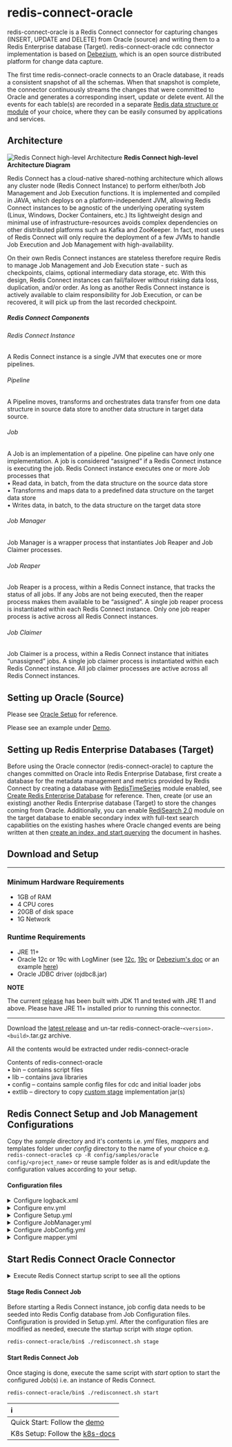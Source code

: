 # redis-connect-oracle

redis-connect-oracle is a Redis Connect connector for capturing changes (INSERT, UPDATE and DELETE) from Oracle (source) and writing them to a Redis Enterprise database (Target). redis-connect-oracle cdc connector implementation is based on <a href="https://debezium.io/documentation/reference/stable/connectors/oracle.html" target="_blank">Debezium</a>, which is an open source distributed platform for change data capture.

The first time redis-connect-oracle connects to an Oracle database, it reads a consistent snapshot of all the schemas.
When that snapshot is complete, the connector continuously streams the changes that were committed to Oracle and generates a corresponding insert, update or delete event.
All the events for each table(s) are recorded in a separate [Redis data structure or module](../../docs/writers.md) of your choice, where they can be easily consumed by applications and services.

## Architecture

![Redis Connect high-level Architecture](/images/RedisConnect_Arch.png)
<b>Redis Connect high-level Architecture Diagram</b>

Redis Connect has a cloud-native shared-nothing architecture which allows any cluster node (Redis Connect Instance) to perform either/both Job Management and Job Execution functions. It is implemented and compiled in JAVA, which deploys on a platform-independent JVM, allowing Redis Connect instances to be agnostic of the underlying operating system (Linux, Windows, Docker Containers, etc.) Its lightweight design and minimal use of infrastructure-resources avoids complex dependencies on other distributed platforms such as Kafka and ZooKeeper. In fact, most uses of Redis Connect will only require the deployment of a few JVMs to handle Job Execution and Job Management with high-availability.

<p>
On their own Redis Connect instances are stateless therefore require Redis to manage Job Management and Job Execution state - such as checkpoints, claims, optional intermediary data storage, etc. With this design, Redis Connect instances can fail/failover without risking data loss, duplication, and/or order. As long as another Redis Connect instance is actively available to claim responsibility for Job Execution, or can be recovered, it will pick up from the last recorded checkpoint.

<h5>Redis Connect Components</h5>

<h6>Redis Connect Instance</h6>
<p>A Redis Connect instance is a single JVM that executes one or more pipelines.

<h6>Pipeline</h6>
<p>A Pipeline moves, transforms and orchestrates data transfer from one data structure in source data store to another data structure in target data source.

<h6>Job</h6>
<p>A Job is an implementation of a pipeline. One pipeline can have only one implementation. A job is considered “assigned” if a Redis Connect instance is executing the job. Redis Connect instance executes one or more Job processes that
<br>• Read data, in batch, from the data structure on the source data store
<br>• Transforms and maps data to a predefined data structure on the target data store
<br>• Writes data, in batch, to the data structure on the target data store

<h6>Job Manager</h6>
<p>Job Manager is a wrapper process that instantiates Job Reaper and Job Claimer processes.

<h6>Job Reaper</h6>
<p>Job Reaper is a process, within a Redis Connect instance, that tracks the status of all jobs. If any Jobs are not being executed, then the reaper process makes them available to be “assigned”. A single job reaper process is instantiated within each Redis Connect instance. Only one job reaper process is active across all Redis Connect instances.

<h6>Job Claimer</h6>
<p>Job Claimer is a process, within a Redis Connect instance that initiates “unassigned” jobs. A single job claimer process is instantiated within each Redis Connect instance. All job claimer processes are active across all Redis Connect instances.

## Setting up Oracle (Source)

Please see <a href="https://debezium.io/documentation/reference/stable/connectors/oracle.html#setting-up-oracle" target="_blank">Oracle Setup</a> for reference.

Please see an example under [Demo](demo/setup_oracle.sh).

## Setting up Redis Enterprise Databases (Target)

Before using the Oracle connector (redis-connect-oracle) to capture the changes committed on Oracle into Redis Enterprise Database, first create a database for the metadata management and metrics provided by Redis Connect by creating a database with [RedisTimeSeries](https://redislabs.com/modules/redis-timeseries/) module enabled, see [Create Redis Enterprise Database](https://docs.redislabs.com/latest/rs/administering/creating-databases/#creating-a-new-redis-database) for reference. Then, create (or use an existing) another Redis Enterprise database (Target) to store the changes coming from Oracle. Additionally, you can enable [RediSearch 2.0](https://redislabs.com/blog/introducing-redisearch-2-0/) module on the target database to enable secondary index with full-text search capabilities on the existing hashes where Oracle changed events are being written at then [create an index, and start querying](https://oss.redislabs.com/redisearch/Commands/) the document in hashes.

## Download and Setup

---

### Minimum Hardware Requirements

* 1GB of RAM
* 4 CPU cores
* 20GB of disk space
* 1G Network

### Runtime Requirements

* JRE 11+
* Oracle 12c or 19c with LogMiner (see [12c](https://docs.oracle.com/en/database/oracle/oracle-database/12.2/sutil/oracle-logminer-utility.html), [19c](https://docs.oracle.com/en/database/oracle/oracle-database/19/sutil/oracle-logminer-utility.html#GUID-3417B738-374C-4EE3-B15C-3A66E01AE2B5) or [Debezium's doc](https://debezium.io/documentation/reference/stable/connectors/oracle.html#setting-up-oracle) or an example [here](https://github.com/redis-field-engineering/redis-connect-dist/blob/main/connectors/oracle/demo/setup_logminer.sh))
* Oracle JDBC driver (ojdbc8.jar)

**NOTE**

The current [release](https://github.com/redis-field-engineering/redis-connect-dist/releases) has been built with JDK 11 and tested with JRE 11 and above. Please have JRE 11+ installed prior to running this connector.

---

Download the [latest release](https://github.com/redis-field-engineering/redis-connect-dist/releases) and un-tar redis-connect-oracle-`<version>.<build>`.tar.gz archive.

All the contents would be extracted under redis-connect-oracle

Contents of redis-connect-oracle
<br>• bin – contains script files
<br>• lib – contains java libraries
<br>• config – contains sample config files for cdc and initial loader jobs
<br>• extlib – directory to copy [custom stage](https://github.com/redis-field-engineering/redis-connect-custom-stage-demo) implementation jar(s)

## Redis Connect Setup and Job Management Configurations

Copy the _sample_ directory and it's contents i.e. _yml_ files, _mappers_ and templates folder under _config_ directory to the name of your choice e.g. `redis-connect-oracle$ cp -R config/samples/oracle config/<project_name>` or reuse sample folder as is and edit/update the configuration values according to your setup.

#### Configuration files

<details><summary>Configure logback.xml</summary>
<p>

#### logging configuration file.

### Sample logback.xml under redis-connect-oracle/config folder

```xml
<configuration debug="true" scan="true" scanPeriod="15 seconds">

    <property name="LOG_REDIS_CONNECT_PATH" value="logs/redis-connect.log"/>
    <property name="LOG_REDIS_CONNECT_MANAGER_PATH" value="logs/redis-connect-manager.log"/>
    <property name="LOG_REDIS_CONNECT_HEARTBEAT_PATH" value="logs/redis-connect-heartbeat.log"/>

    <appender name="REDIS_CONNECT_HEARTBEAT" class="ch.qos.logback.core.rolling.RollingFileAppender">
        <file>${LOG_REDIS_CONNECT_HEARTBEAT_PATH}</file>
        <rollingPolicy class="ch.qos.logback.core.rolling.SizeAndTimeBasedRollingPolicy">
            <fileNamePattern>logs/archived/redis-connect-heartbeat.%d{yyyy-MM-dd}.%i.log.gz</fileNamePattern>
            <!-- each archived file, size max 10MB -->
            <maxFileSize>10MB</maxFileSize>
            <!-- total size of all archive files, if total size > 20GB, it will delete old archived file -->
            <totalSizeCap>20GB</totalSizeCap>
            <!-- 60 days to keep -->
            <maxHistory>60</maxHistory>
        </rollingPolicy>
        <encoder>
            <pattern>%d %p %c{1.} [%t] %m%n</pattern>
        </encoder>
    </appender>
    <appender name="REDIS_CONNECT_MANAGER" class="ch.qos.logback.core.rolling.RollingFileAppender">
        <file>${LOG_REDIS_CONNECT_MANAGER_PATH}</file>
        <rollingPolicy class="ch.qos.logback.core.rolling.SizeAndTimeBasedRollingPolicy">
            <fileNamePattern>logs/archived/redis-connect-manager.%d{yyyy-MM-dd}.%i.log.gz</fileNamePattern>
            <!-- each archived file, size max 10MB -->
            <maxFileSize>10MB</maxFileSize>
            <!-- total size of all archive files, if total size > 20GB, it will delete old archived file -->
            <totalSizeCap>20GB</totalSizeCap>
            <!-- 60 days to keep -->
            <maxHistory>60</maxHistory>
        </rollingPolicy>
        <encoder>
            <pattern>%d %p %c{1.} [%t] %m%n</pattern>
        </encoder>
    </appender>
    <appender name="REDIS_CONNECT" class="ch.qos.logback.core.rolling.RollingFileAppender">
        <file>${LOG_REDIS_CONNECT_PATH}</file>
        <rollingPolicy class="ch.qos.logback.core.rolling.SizeAndTimeBasedRollingPolicy">
            <fileNamePattern>logs/archived/app.%d{yyyy-MM-dd}.%i.log.gz</fileNamePattern>
            <!-- each archived file, size max 10MB -->
            <maxFileSize>10MB</maxFileSize>
            <!-- total size of all archive files, if total size > 20GB, it will delete old archived file -->
            <totalSizeCap>20GB</totalSizeCap>
            <!-- 60 days to keep -->
            <maxHistory>60</maxHistory>
        </rollingPolicy>
        <encoder>
            <pattern>%d %p %c{1.} [%t] %m%n</pattern>
        </encoder>
    </appender>
    <appender name="CONSOLE" class="ch.qos.logback.core.ConsoleAppender">
        <withJansi>true</withJansi>
        <encoder>
            <pattern>%d{HH:mm:ss.SSS} [%thread] %highlight(%-5level) %cyan(%logger{36}) - %msg%n</pattern>
        </encoder>
    </appender>

    <logger name="redis-connect-heartbeat" level="INFO" additivity="false">
        <appender-ref ref="REDIS_CONNECT_HEARTBEAT"/>
        <appender-ref ref="CONSOLE" />
    </logger>
    <logger name="redis-connect-manager" level="INFO" additivity="false">
        <appender-ref ref="REDIS_CONNECT_MANAGER"/>
        <appender-ref ref="CONSOLE" />
    </logger>
    <logger name="redis-connect" level="INFO" additivity="false">
        <appender-ref ref="REDIS_CONNECT"/>
        <appender-ref ref="CONSOLE" />
    </logger>
    <logger name="io.netty" level="OFF" additivity="false">
        <appender-ref ref="REDIS_CONNECT"/>
        <appender-ref ref="CONSOLE" />
    </logger>
    <logger name="io.lettuce" level="OFF" additivity="false">
        <appender-ref ref="REDIS_CONNECT"/>
        <appender-ref ref="CONSOLE" />
    </logger>
    <logger name="com.zaxxer" level="OFF" additivity="false">
        <appender-ref ref="REDIS_CONNECT"/>
        <appender-ref ref="CONSOLE"/>
    </logger>
    <logger name="io.debezium" level="INFO" additivity="false">
        <appender-ref ref="REDIS_CONNECT"/>
        <appender-ref ref="CONSOLE"/>
    </logger>
    <logger name="org.apache.kafka" level="OFF" additivity="false">
        <appender-ref ref="REDIS_CONNECT"/>
        <appender-ref ref="CONSOLE"/>
    </logger>
    <logger name="org.springframework" level="OFF" additivity="false">
        <appender-ref ref="REDIS_CONNECT"/>
        <appender-ref ref="CONSOLE"/>
    </logger>

    <root>
        <appender-ref ref="REDIS_CONNECT"/>
        <appender-ref ref="REDIS_CONNECT_MANAGER"/>
        <appender-ref ref="REDIS_CONNECT_HEARTBEAT"/>
    </root>

</configuration>
```

</p>
</details>

<details><summary>Configure env.yml</summary>
<p>

#### Environment configuration file with source and target connection information.

Redis URI syntax is described [here](https://github.com/lettuce-io/lettuce-core/wiki/Redis-URI-and-connection-details#uri-syntax).

### Sample env.yml under redis-connect-oracle/config/samples/oracle folder. Any of these fields (values) can be replaced by environment variables.

```yml
connections:
  - id: jobConfigConnection
    type: Redis
    url: redis://${REDISCONNECT_TARGET_USERNAME}:${REDISCONNECT_TARGET_PASSWORD}@127.0.0.1:14001
  - id: targetConnection
    type: Redis
    url: redis://${REDISCONNECT_TARGET_USERNAME}:${REDISCONNECT_TARGET_PASSWORD}@127.0.0.1:14000
  - id: metricsConnection
    type: Redis
    url: redis://${REDISCONNECT_TARGET_USERNAME}:${REDISCONNECT_TARGET_PASSWORD}@127.0.0.1:14001
  - id: RDBConnection
    type: RDB
    name: RedisConnect #database pool name
    database: ORCLCDB #database
    database.pdb.name: ORCLPDB1 # Don't use this property for non-CDB installation
    url: "jdbc:oracle:thin:@127.0.0.1:1521/ORCLCDB?oracle.net.disableOob=true"
    host: 127.0.0.1
    port: 1521
    username: c##rcuser #LogMiner user
    password: rcpwd
  - id: RDBMetadataConnection
    type: RDB
    name: RedisConnect #database pool name
    database: ORCLPDB1 #database
    url: "jdbc:oracle:thin:@127.0.0.1:1521/ORCLPDB1"
    host: 127.0.0.1
    port: 1521
    username: hr #Schema user
    password: hr
```

</p>
</details>

<details><summary>Configure Setup.yml</summary>
<p>

#### Environment level configurations.

### Sample Setup.yml under redis-connect-oracle/config/samples/oracle folder

```yml
connectionId: jobConfigConnection
job:
  metrics:
    connectionId: metricsConnection
    retentionInHours: 12
    keys:
      - key: "HR:EMPLOYEES:C:Throughput"
        retentionInHours: 4
        labels:
          schema: HR
          table: EMPLOYEES
          op: C
      - key: "HR:EMPLOYEES:U:Throughput"
        retentionInHours: 4
        labels:
          schema: HR
          table: EMPLOYEES
          op: U
      - key: "HR:EMPLOYEES:D:Throughput"
        retentionInHours: 4
        labels:
          schema: HR
          table: EMPLOYEES
          op: D
      - key: "HR:EMPLOYEES:Latency"
        retentionInHours: 4
        labels:
          schema: HR
          table: EMPLOYEES
  jobConfig:
    - name: RedisConnect-Oracle
      config: JobConfig.yml
      variables:
        database: RedisConnect
        sourceValueTranslator: SOURCE_RECORD_TO_OP_TRANSLATOR
```

</p>
</details>

<details><summary>Configure JobManager.yml</summary>
<p>

#### Configuration for Job Reaper and Job Claimer processes.

### Sample JobManager.yml under redis-connect-oracle/config/samples/oracle folder

```yml
connectionId: jobConfigConnection
metricsReporter:
  - REDIS_TS_METRICS_REPORTER
```

</p>
</details>

<details><summary>Configure JobConfig.yml</summary>
<p>

#### Job level details. Please see [writers](../../docs/writers.md) for other write stage usages.

### Sample JobConfig.yml under redis-connect-oracle/config/samples/oracle folder

You can have one or more JobConfig.yml (or with any name e.g. JobConfig-<table_name>.yml) and specify them in the Setup.yml under jobConfig: tag. If specifying more than one table (as below) then make sure maxNumberOfJobs: tag under JobManager.yml is set accordingly e.g. if maxNumberOfJobs: tag is set to 2 then Redis Connect will start 2 cdc jobs under the same JVM instance. If the workload is more, and you want to spread out (scale) the cdc jobs then create multiple JobConfig's and specify them in the Setup.yml under jobConfig: tag.

```yml
jobId: ${jobId}
producerConfig:
  producerId: LOG_MINER_EVENT_PRODUCER
  connectionId: RDBConnection
  metaConnectionId: RDBMetadataConnection
  tables:
    - HR.EMPLOYEES #schema.table
    #- HR.JOBS
  metricsEnabled: false
pipelineConfig:
  eventTranslator: "${sourceValueTranslator}"
  checkpointConfig:
    providerId: RDB_SQL_CHECKPOINT_READER
    connectionId: targetConnection
    checkpoint: "${jobId}-${database}"
    rdbType: "oracle"
  stages:
    HashWriteStage:
      handlerId: REDIS_HASH_WRITER
      connectionId: targetConnection
      metricsEnabled: false
      prependTableNameToKeys: true
      deleteOnKeyUpdate: true
      async: true
    CheckpointStage:
      handlerId: REDIS_HASH_CHECKPOINT_WRITER
      connectionId: targetConnection
      metricEnabled: false
      async: true
      checkpoint: "${jobId}-${database}"
```

</p>
</details>

<details><summary>Configure mapper.yml</summary>
<p>

#### mapper configuration file.

### Sample mapper.yml under redis-connect-oracle/config/samples/oracle/mappers folder

```yml
schema: HR # Schema name e.g. dbo. One mapper file per schema and you can have multiple tables in the same mapper file as long as schema is same, otherwise create multiple mapper files e.g. mapper1.xml, mapper2.xml or <table_name>.xml etc. under mappers folder of your config dir.
tables:
  - table: EMPLOYEES # employees table under hr schema
    mapper:
      id: employees
      processorID: employees
      publishBefore: false # publishBefore - Global setting, that specifies if before values have to be published for all columns. This setting could be overridden at each column level
      passThrough: false
      columns:
        - src: EMPLOYEE_ID # key column on the source employees table
          target: EMPLOYEE_ID
          type: INT
          publishBefore: false
        - src: FIRST_NAME
          target: FName
        - src: LAST_NAME
          target: LName
        - src: EMAIL
          target: Email
        - src: JOB_ID
          target: JobId
        - src: SALARY
          target: Salary
          type: DOUBLE
  - table: JOBS
    mapper:
      id: Jobs
      processorID: Jobs
      publishBefore: false
      passThrough: true
      columns:
        - src: JOB_ID
          target: JobId
          type: INT
```

If you don't need any transformation of source columns then you can simply use passThrough option and you don't need to explicitly map each source columns to Redis target data structure.

```yml
schema: HR # Schema name e.g. dbo. One mapper file per schema and you can have multiple tables in the same mapper file as long as schema is same, otherwise create multiple mapper files e.g. mapper1.xml, mapper2.xml or <table_name>.xml etc. under mappers folder of your config dir.
tables:
  - table: EMPLOYEES # employees table under hr schema
    mapper:
      id: employees
      processorID: employees
      publishBefore: false # publishBefore - Global setting, that specifies if before values have to be published for all columns. This setting could be overridden at each column level
      passThrough: true # set it to true if you don't need to map individual columns. You always need to have the key column mappings.
      columns:
        - src: EMPLOYEE_ID # key column on the source employees table
          target: EMPLOYEE_ID
          type: INT
          publishBefore: false
  - table: JOBS
    mapper:
      id: Jobs
      processorID: Jobs
      publishBefore: false
      passThrough: true
      columns:
        - src: JOB_ID
          target: JobId
          type: INT
```

</p>
</details>

## Start Redis Connect Oracle Connector

<details><summary>Execute Redis Connect startup script to see all the options</summary>
<p>

```bash
redis-connect-oracle/bin$ ./redisconnect.sh    
-------------------------------
Redis Connect startup script.
*******************************
Please ensure that the value of REDISCONNECT_CONFIG points to the correct config directory in /home/viragtripathi/redis-connect-oracle/bin/redisconnect.conf before executing any of the options below
*******************************
Usage: [-h|cli|stage|start]
options:
-h: Print this help message and exit.
cli: starts redis-connect-cli.
stage: clean and stage redis database with cdc or initial loader job configurations.
start: start Redis Connect instance with provided cdc or initial loader job configurations.
-------------------------------
```

</p>
</details>

<h4>Stage Redis Connect Job</h4>
Before starting a Redis Connect instance, job config data needs to be seeded into Redis Config database from Job Configuration files. Configuration is provided in Setup.yml. After the configuration files are modified as needed, execute the startup script with <i>stage</i> option.

```bash
redis-connect-oracle/bin$ ./redisconnect.sh stage
```

<h4>Start Redis Connect Job</h4>
Once staging is done, execute the same script with <i>start</i> option to start the configured Job(s) i.e. an instance of Redis Connect.

```bash
redis-connect-oracle/bin$ ./redisconnect.sh start
```

| ℹ️                                          |
|:--------------------------------------------|
| Quick Start: Follow the [demo](demo)        |
| K8s Setup: Follow the [k8s-docs](k8s-docs)  |

